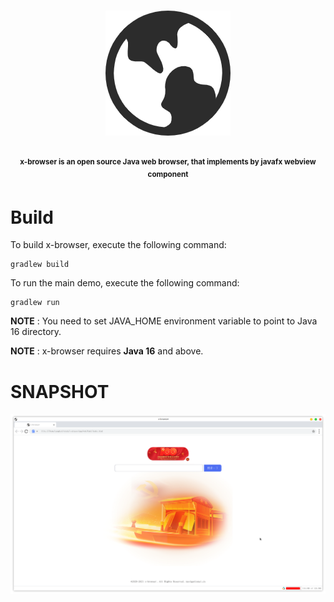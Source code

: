 <h1 align="center">

![Loading Fail](./SNAPSHOTS/logo.png)

</h1>
<p align="center">
<sup>
<b>x-browser is an open source Java web browser, that implements by javafx webview component</b>
</sup>
</p>

# Build

To build x-browser, execute the following command:

    gradlew build

To run the main demo, execute the following command:

    gradlew run

**NOTE** : You need to set JAVA_HOME environment variable to point to Java 16 directory.

**NOTE** : x-browser requires **Java 16** and above.

# SNAPSHOT

![Loading Fail](./SNAPSHOTS/index.png)

